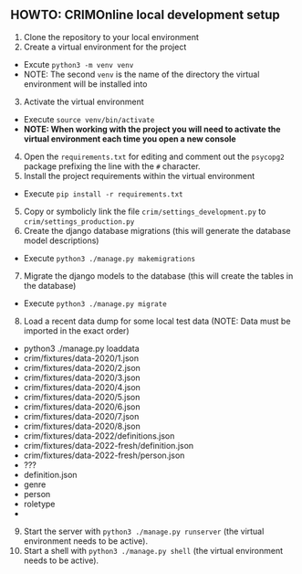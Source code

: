 HOWTO: CRIMOnline local development setup
------
1. Clone the repository to your local environment
2. Create a virtual environment for the project
  - Excute `python3 -m venv venv`
  - NOTE: The second `venv` is the name of the directory the virtual environment will be installed into
3. Activate the virtual environment
  - Execute `source venv/bin/activate`
  - **NOTE: When working with the project you will need to activate the virtual environment each time you open a new console**
4. Open the `requirements.txt` for editing and comment out the `psycopg2` package prefixing the line with the `#` character.
5. Install the project requirements within the virtual environment
  - Execute `pip install -r requirements.txt`
5. Copy or symbolicly link the file `crim/settings_development.py` to `crim/settings_production.py`
6. Create the django database migrations (this will generate the database model descriptions)
  - Execute `python3 ./manage.py makemigrations`
7. Migrate the django models to the database (this will create the tables in the database)
  - Execute `python3 ./manage.py migrate`
  
8. Load a recent data dump for some local test data (NOTE: Data must be imported in the exact order)
  - python3 ./manage.py loaddata <filename>
  - crim/fixtures/data-2020/1.json
  - crim/fixtures/data-2020/2.json
  - crim/fixtures/data-2020/3.json
  - crim/fixtures/data-2020/4.json
  - crim/fixtures/data-2020/5.json
  - crim/fixtures/data-2020/6.json
  - crim/fixtures/data-2020/7.json
  - crim/fixtures/data-2020/8.json
  - crim/fixtures/data-2022/definitions.json
  - crim/fixtures/data-2022-fresh/definition.json
  - crim/fixtures/data-2022-fresh/person.json
  - ???
  - definition.json
  - genre
  - person
  - roletype
  - 


9. Start the server with `python3 ./manage.py runserver` (the virtual environment needs to be active).
10. Start a shell with `python3 ./manage.py shell` (the virtual environment needs to be active).

